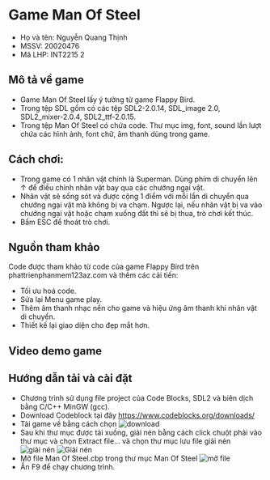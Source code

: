 # Game Man Of Steel
- Họ và tên: Nguyễn Quang Thịnh
- MSSV: 20020476
- Mã LHP: INT2215 2
## Mô tả về game
- Game Man Of Steel lấy ý tưởng từ game Flappy Bird.
- Trong tệp SDL gồm có các tệp SDL2-2.0.14, SDL_image 2.0, SDL2_mixer-2.0.4, SDL2_ttf-2.0.15.
- Trong tệp Man Of Steel có chứa code. Thư mục img, font, sound lần lượt chứa các hình ảnh, font chữ, âm thanh dùng trong game.
## Cách chơi:
   - Trong game có 1 nhân vật chính là Superman. Dùng phím di chuyển lên ↑ để điều chỉnh nhân vật bay qua các chướng ngại vật.
   - Nhân vật sẽ sống sót và được cộng 1 điểm với mỗi lần di chuyển qua chướng ngại vật mà không bị va chạm. Ngược lại, nếu nhân vật bị va vào chướng ngại vật hoặc chạm xuống đất thì sẽ bị thua, trò chơi kết thúc.
   - Bấm ESC để thoát trò chơi.
## Nguồn tham khảo 
Code được tham khảo từ code của game Flappy Bird trên phattrienphanmem123az.com và thêm các cải tiến:
  - Tối ưu hoá code.
  - Sửa lại Menu game play.
  - Thêm âm thanh nhạc nền cho game và hiệu ứng âm thanh khi nhân vật di chuyển.
  - Thiết kế lại giao diện cho đẹp mắt hơn.
## Video demo game

## Hướng dẫn tải và cài đặt
  - Chương trình sử dụng file project của Code Blocks, SDL2 và biên dịch bằng C/C++ MinGW (gcc).
  - Download Codeblock tại đây https://www.codeblocks.org/downloads/
  - Tải game về bằng cách chọn
  ![download](https://lh3.googleusercontent.com/UdTilbszmdST8qHSPZG-iooddemFTynm3XKpSSVHraKnpnJnn8CMkJAeLK25Yg-Bb9WQYKmdDAlpNsaxZ_wQrEMN-PwCbnbV9OJQi-cofVE7rhYPTW7r_NIql5apx-6r0eyCjLoI8Spm2a77spBiq00W3DZUM4hU1Yci_LAPv5W985j6oiM0CYKe3bAD2tTS2E-CAmVlwqpjT2Fly7wf4TlUoLgXIuE8eR_hXc6TjtMggvSb_CAMhDjh_x5Lh_toFVR-N-qr_ntbrxKFFvuBMBxHOp7edHOprjTrkpBi7v3KInmod9XXBZp1RakfwvlhfO4_fiA8snoRMDRTv0V76m2B0b2dNJwiEAtAZSAOY6oDjrMPRZF00wgls2jEBnva8c9r5n4DKhZ5_WIDiBAE_QXBw8DfoRi0WIShP1Bc57ioYJEgBCm_kXJF-5y4RhFCheKNYBD-MU7-BKlc0ZrJqLvb2AM-gmtrGiBdJtie2ZiGLJgsGZRRTH7kUP6OxueB4fi6VVsU8edocIH_nbz2B5n0hsVC5Oajcle1gufnEkljNbEEjMjUyJALwuZ6GrcxWqf-S8Pz7HeN9PKd62uulzwFs75lpQgnBDaS2_lDdy7DuKhRtWNPUE0VRork7Cmt5sWPYaJeEijJ3CXHLSlITgtId8OmB-sewWZhmR59r2IIYS16UWZsghqU8CdndwHC12xa2EaChi_S6XNMXJP0GrE=w476-h388-no?authuser=0)
  - Sau khi thư mục được tải xuống, giải nén bằng cách click chuột phải vào thư mục và chọn Extract file... và chọn thư mục lưu file giải nén
  ![giải nén](https://lh3.googleusercontent.com/RxQSq0pFKzt_gORWtwVoQ3QGiypIR54_ejO9nQlyYDJRunm6Tf11Kdk5dKUxFS3HYmn5RmG-Bow4T7673L8A-nTHJp_t8gsCiG6eXT4pYwOHCAG5ali2Att-dqxkaUVQgVPYaapOxOxsCPJIxABJwOo_DqjJw4e-fb1VBKnmw-ux66rEklC5csWIXB8blmFqaP-E839UEgToDu-Q101TM-g3c6j83bXgykfCELMR0ZJB61YBrivMV1BepbRdKIFOc30exXpIXyAIkHD7_o3vCQ8DrKggBrwhSEZk_SlsTUPBe8XQNEsM1a-idSfh9NdAQgr5j1EoK0dF34dI3wlhEgOQU_XLTcWcAW0Orgxr45zxLywrOvDuQ0cWRFiFYoil1gv2U99zJWnwAwNDr2Zh3mMxk93aW4eaCnptgv0mlAyg5IL9Ua-nXWiZmWelOAFT6vxBShJ45ij9EfKhUvaBYAtpnMtiEy2uZiOh33CmXP-_EZ0kEifk38Tv9_VvbF8MFZbL8FWNKyXxFWiXAl7a8xvDngc-v2wGELMy3oiO43aX6lWeFX-pk_8oK0d-q_QJ_7SgOg1WVIZYI394RakB9zERKhf6yEekIgCBKZeAyB-NwarBPWexD3CgJ0b-iatoYe4aWoVEQ3dO5PsZGPjR9uE2S__qtxUVh5oF_CI6ARpxLyjALrIjjUr-nKwl3kKwutmhFhAX_TJXcUGaBZ760kg=w446-h650-no?authuser=0)
  ![Giải nén](https://lh3.googleusercontent.com/S4S7-mK13Ti-71hanphCVMrJ9XSqCXTFhj9SdkHQsrc6OqVOj_MxY97Crgs49yRaKg8fMGexoukGFym_cDIkIDw1HHuqAwaQw8Trm6bnFF8bfrrzu3F0AuFA4n_kgO69letamgN9q_6-3wryuONvmMhsebKVoGzPtbfhM67JsELwWXfhjo0pU0HwOKEtCJ7fhiK9bJ5uCVRoVYXbirGzV9uX051E5H0GxowrelyPuuE-6YmotklsGIW7jRanPM9ZRBjdYc6HQoyfJz2D8YEYTQw0tvUWJxex4izJAa-spMDZ4m7XArsERlzI6HPoSMQ6RPqPExweHMSdP52eEFu_jeHhZx6VtQliP2D9up_hLa-ER9yeqvgtSZHWHGvwV-WIUFKzcY-TPvbUH2vq1vf2HzypkxqHZ_1bNj_XQhRdZj7vsF9kwkNSyVu9gohU97FU-M83jfUSxq_YSuxz3RBBhRZEtY2COy5Bv641VazhprL0XwAXwrp2aM-LYN6FXU4IhhO7MbCrOOcO-ZJ64OhQikW6ojZ--TBDn5hSWfFt2XLUOt_YIbLcTc_mP-lCWbrOUNSo-O13KDzHgLbpDDnsr2jy2t_f9EjVAYHWGeuQ8GiMpGB6UFR5ObWdYZWA-eLyYfTrYo7QwQtlWqnRShrzYQWkvImRZw5UTgCbaYOpgHrNt2X_H7_NZcs1m7D7YmOv4-IWAohnB8kRyZ0-6cxpYog=w617-h566-no?authuser=0)
  - Mở file Man Of Steel.cbp trong thư mục Man Of Steel
  ![mở file](https://lh3.googleusercontent.com/kJjtHN3pMHVnD0iwFeugUWXhxcD4OWCFPnx4x7HUh1I2FdqJCcN3NUv0rF565tG6A-hdwTs19qjMi7LdOqbjPzwZNiFGpZn_r9-v2ZWMFBAn8RvAv_Glgc_MBHpLTcknlOsMipRMthJvqJ3vsQMulv7Mw65CcJiDDNtQHtkpGN40mHeM-oNxJOcl2r9LA-2Bc5G_Ex5snmrQ3LQcKS95wvFP-wCBOq89FxqzOjG6pALVEBTc5LPqNBhbbuzQPHbvyiO-g6OcgdyHp5bSGyhOjdqMrYuDSYHBQjRLlnVnYAj1c1MqEMqtZZo2GHtvLnjqle73uS0q5dUaIB6OJY4jVYOCH_clJ4Wu_rxMPLCdj2Pdave8gLHEFBeZ7AyN_xfUidUmNToSiZckpwJxld_RSQV2i2tlCrMAg_h9i0hvQJYPnHTKIMJH3akKErP6Dq6qN8E96Y_TRA85midiqQA1IY_vdiEfr_grGHN9y3pUkhL67koYXbU7bOLvz0lNey4wYjGXIOYjO3fgdhxINYmT4s42UHSlTb68oanbyaOxC0fqdcCDbrt4u80_pItr0cQgx1ZCH27h_OLUAU-3VVl82FwS0-CIU0zG2nSFgTw2Cg6FqUOTY-zsyxKKZSXizS84YzOplzNM9KUdUO7nvDRFjT9bS9QYBPZbUSoypBVRoHoavKvn95RvaExauPkwZQDdQVIjkP9XPefuQK4arQrP_ls=w1211-h743-no?authuser=0)
  - Ấn F9 để chạy chương trình.
